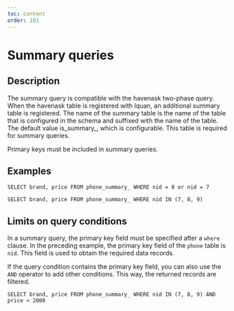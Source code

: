 ```yaml
---
toc: content
order: 101
---
```


# Summary queries
## Description
The summary query is compatible with the havenask two-phase query. When the havenask table is registered with Iquan, an additional summary table is registered. The name of the summary table is the name of the table that is configured in the schema and suffixed with the name of the table. The default value is_summary_, which is configurable. This table is required for summary queries.

Primary keys must be included in summary queries.


## Examples
```
SELECT brand, price FROM phone_summary_ WHERE nid = 8 or nid = 7

SELECT brand, price FROM phone_summary_ WHERE nid IN (7, 8, 9)
```

## Limits on query conditions
In a summary query, the primary key field must be specified after a `where` clause. In the preceding example, the primary key field of the `phone` table is `nid`. This field is used to obtain the required data records.

If the query condition contains the primary key field, you can also use the `AND` operator to add other conditions. This way, the returned records are filtered.

`SELECT brand, price FROM phone_summary_ WHERE nid IN (7, 8, 9) AND price < 2000`